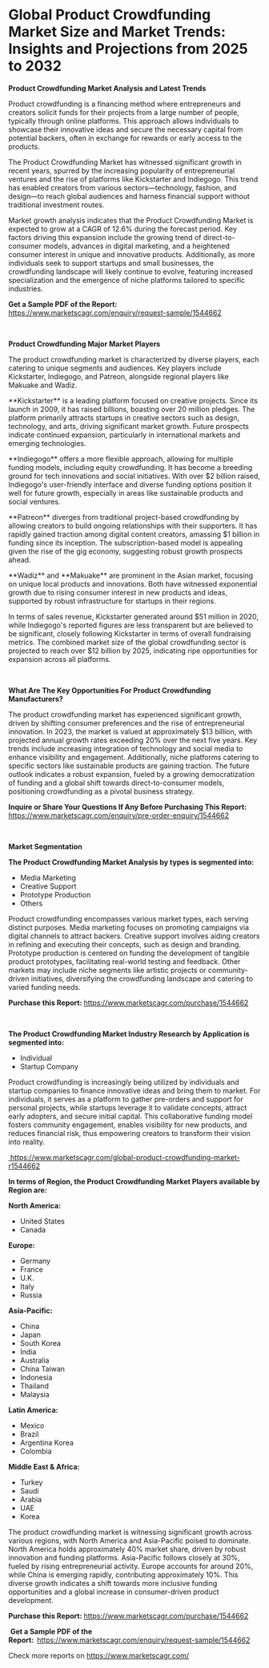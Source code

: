 <p><h1>Global Product Crowdfunding Market Size and Market Trends: Insights and Projections from 2025 to 2032</h1></p><p><strong>Product Crowdfunding Market Analysis and Latest Trends</strong></p>
<p><p>Product crowdfunding is a financing method where entrepreneurs and creators solicit funds for their projects from a large number of people, typically through online platforms. This approach allows individuals to showcase their innovative ideas and secure the necessary capital from potential backers, often in exchange for rewards or early access to the products. </p><p>The Product Crowdfunding Market has witnessed significant growth in recent years, spurred by the increasing popularity of entrepreneurial ventures and the rise of platforms like Kickstarter and Indiegogo. This trend has enabled creators from various sectors—technology, fashion, and design—to reach global audiences and harness financial support without traditional investment routes. </p><p>Market growth analysis indicates that the Product Crowdfunding Market is expected to grow at a CAGR of 12.6% during the forecast period. Key factors driving this expansion include the growing trend of direct-to-consumer models, advances in digital marketing, and a heightened consumer interest in unique and innovative products. Additionally, as more individuals seek to support startups and small businesses, the crowdfunding landscape will likely continue to evolve, featuring increased specialization and the emergence of niche platforms tailored to specific industries.</p></p>
<p><strong>Get a Sample PDF of the Report:&nbsp;</strong> <a href="https://www.marketscagr.com/enquiry/request-sample/1544662?utm_campaign=2453&utm_medium=2&utm_source=Github&utm_content=ia&utm_term=09032025&utm_id=product-crowdfunding">https://www.marketscagr.com/enquiry/request-sample/1544662</a></p>
<p>&nbsp;</p>
<p><strong>Product Crowdfunding Major Market Players</strong></p>
<p><p>The product crowdfunding market is characterized by diverse players, each catering to unique segments and audiences. Key players include Kickstarter, Indiegogo, and Patreon, alongside regional players like Makuake and Wadiz.</p><p>**Kickstarter** is a leading platform focused on creative projects. Since its launch in 2009, it has raised billions, boasting over 20 million pledges. The platform primarily attracts startups in creative sectors such as design, technology, and arts, driving significant market growth. Future prospects indicate continued expansion, particularly in international markets and emerging technologies.</p><p>**Indiegogo** offers a more flexible approach, allowing for multiple funding models, including equity crowdfunding. It has become a breeding ground for tech innovations and social initiatives. With over $2 billion raised, Indiegogo's user-friendly interface and diverse funding options position it well for future growth, especially in areas like sustainable products and social ventures.</p><p>**Patreon** diverges from traditional project-based crowdfunding by allowing creators to build ongoing relationships with their supporters. It has rapidly gained traction among digital content creators, amassing $1 billion in funding since its inception. The subscription-based model is appealing given the rise of the gig economy, suggesting robust growth prospects ahead.</p><p>**Wadiz** and **Makuake** are prominent in the Asian market, focusing on unique local products and innovations. Both have witnessed exponential growth due to rising consumer interest in new products and ideas, supported by robust infrastructure for startups in their regions.</p><p>In terms of sales revenue, Kickstarter generated around $51 million in 2020, while Indiegogo's reported figures are less transparent but are believed to be significant, closely following Kickstarter in terms of overall fundraising metrics. The combined market size of the global crowdfunding sector is projected to reach over $12 billion by 2025, indicating ripe opportunities for expansion across all platforms.</p></p>
<p>&nbsp;</p>
<p><strong>What Are The Key Opportunities For Product Crowdfunding Manufacturers?</strong></p>
<p><p>The product crowdfunding market has experienced significant growth, driven by shifting consumer preferences and the rise of entrepreneurial innovation. In 2023, the market is valued at approximately $13 billion, with projected annual growth rates exceeding 20% over the next five years. Key trends include increasing integration of technology and social media to enhance visibility and engagement. Additionally, niche platforms catering to specific sectors like sustainable products are gaining traction. The future outlook indicates a robust expansion, fueled by a growing democratization of funding and a global shift towards direct-to-consumer models, positioning crowdfunding as a pivotal business strategy.</p></p>
<p><strong>Inquire or Share Your Questions If Any Before Purchasing This Report:</strong> <a href="https://www.marketscagr.com/enquiry/pre-order-enquiry/1544662?utm_campaign=2453&utm_medium=2&utm_source=Github&utm_content=ia&utm_term=09032025&utm_id=product-crowdfunding">https://www.marketscagr.com/enquiry/pre-order-enquiry/1544662</a></p>
<p>&nbsp;</p>
<p><strong>Market Segmentation</strong></p>
<p><strong>The Product Crowdfunding Market Analysis by types is segmented into:</strong></p>
<p><ul><li>Media Marketing</li><li>Creative Support</li><li>Prototype Production</li><li>Others</li></ul></p>
<p><p>Product crowdfunding encompasses various market types, each serving distinct purposes. Media marketing focuses on promoting campaigns via digital channels to attract backers. Creative support involves aiding creators in refining and executing their concepts, such as design and branding. Prototype production is centered on funding the development of tangible product prototypes, facilitating real-world testing and feedback. Other markets may include niche segments like artistic projects or community-driven initiatives, diversifying the crowdfunding landscape and catering to varied funding needs.</p></p>
<p><strong>Purchase this Report:&nbsp;</strong><a href="https://www.marketscagr.com/purchase/1544662?utm_campaign=2453&utm_medium=2&utm_source=Github&utm_content=ia&utm_term=09032025&utm_id=product-crowdfunding">https://www.marketscagr.com/purchase/1544662</a></p>
<p>&nbsp;</p>
<p><strong>The Product Crowdfunding Market Industry Research by Application is segmented into:</strong></p>
<p><ul><li>Individual</li><li>Startup Company</li></ul></p>
<p><p>Product crowdfunding is increasingly being utilized by individuals and startup companies to finance innovative ideas and bring them to market. For individuals, it serves as a platform to gather pre-orders and support for personal projects, while startups leverage it to validate concepts, attract early adopters, and secure initial capital. This collaborative funding model fosters community engagement, enables visibility for new products, and reduces financial risk, thus empowering creators to transform their vision into reality.</p></p>
<p><a href="https://www.marketscagr.com/global-product-crowdfunding-market-r1544662?utm_campaign=2453&utm_medium=2&utm_source=Github&utm_content=ia&utm_term=09032025&utm_id=product-crowdfunding">&nbsp;https://www.marketscagr.com/global-product-crowdfunding-market-r1544662</a></p>
<p><strong>In terms of Region, the Product Crowdfunding Market Players available by Region are:</strong></p>
<p>
    <p> <strong> North America: </strong>
        <ul>
            <li>United States</li>
            <li>Canada</li>
        </ul>
        </p> 
    <p> <strong> Europe: </strong>
        <ul>
            <li>Germany</li>
            <li>France</li>
            <li>U.K.</li>
            <li>Italy</li>
            <li>Russia</li>
        </ul>
        </p> 
    <p> <strong> Asia-Pacific: </strong>
        <ul>
            <li>China</li>
            <li>Japan</li>
            <li>South Korea</li>
            <li>India</li>
            <li>Australia</li>
            <li>China Taiwan</li>
            <li>Indonesia</li>
            <li>Thailand</li>
            <li>Malaysia</li>
        </ul>
        </p> 
    <p> <strong> Latin America: </strong>
        <ul>
            <li>Mexico</li>
            <li>Brazil</li>
            <li>Argentina Korea</li>
            <li>Colombia</li>
        </ul>
        </p> 
    <p> <strong> Middle East & Africa: </strong>
        <ul>
            <li>Turkey</li>
            <li>Saudi</li>
            <li>Arabia</li>
            <li>UAE</li>
            <li>Korea</li>
        </ul>
    </p>
    </p>
<p><p>The product crowdfunding market is witnessing significant growth across various regions, with North America and Asia-Pacific poised to dominate. North America holds approximately 40% market share, driven by robust innovation and funding platforms. Asia-Pacific follows closely at 30%, fueled by rising entrepreneurial activity. Europe accounts for around 20%, while China is emerging rapidly, contributing approximately 10%. This diverse growth indicates a shift towards more inclusive funding opportunities and a global increase in consumer-driven product development.</p></p>
<p><strong>Purchase this Report: </strong><a href="https://www.marketscagr.com/purchase/1544662?utm_campaign=2453&utm_medium=2&utm_source=Github&utm_content=ia&utm_term=09032025&utm_id=product-crowdfunding">https://www.marketscagr.com/purchase/1544662</a></p>
<p>&nbsp;<strong>Get a Sample PDF of the Report:&nbsp;&nbsp;</strong><a href="https://www.marketscagr.com/enquiry/request-sample/1544662?utm_campaign=2453&utm_medium=2&utm_source=Github&utm_content=ia&utm_term=09032025&utm_id=product-crowdfunding">https://www.marketscagr.com/enquiry/request-sample/1544662</a></p>
<p><strong></strong></p>
<p>Check more reports on <a href="https://www.marketscagr.com/?utm_campaign=2453&utm_medium=2&utm_source=Github&utm_content=ia&utm_term=09032025&utm_id=product-crowdfunding">https://www.marketscagr.com/</a></p>